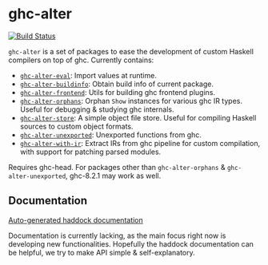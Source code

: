 # ghc-alter

[![Build Status](https://travis-ci.org/TerrorJack/ghc-alter.svg)](https://travis-ci.org/TerrorJack/ghc-alter)

`ghc-alter` is a set of packages to ease the development of custom Haskell compilers on top of ghc. Currently contains:

* [`ghc-alter-eval`](ghc-alter-eval): Import values at runtime.
* [`ghc-alter-buildinfo`](ghc-alter-buildinfo): Obtain build info of current package.
* [`ghc-alter-frontend`](ghc-alter-frontend): Utils for building ghc frontend plugins.
* [`ghc-alter-orphans`](ghc-alter-orphans): Orphan `Show` instances for various ghc IR types. Useful for debugging & studying ghc internals.
* [`ghc-alter-store`](ghc-alter-store): A simple object file store. Useful for compiling Haskell sources to custom object formats.
* [`ghc-alter-unexported`](ghc-alter-unexported): Unexported functions from ghc.
* [`ghc-alter-with-ir`](ghc-alter-with-ir): Extract IRs from ghc pipeline for custom compilation, with support for patching parsed modules.

Requires ghc-head. For packages other than `ghc-alter-orphans` & `ghc-alter-unexported`, ghc-8.2.1 may work as well.

## Documentation

[Auto-generated haddock documentation](https://terrorjack.github.io/ghc-alter/)

Documentation is currently lacking, as the main focus right now is developing new functionalities. Hopefully the haddock documentation can be helpful, we try to make API simple & self-explanatory.
